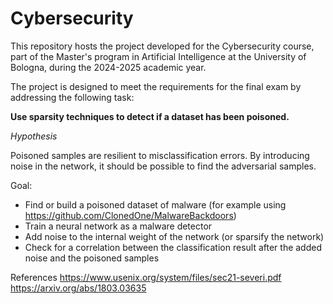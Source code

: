 # Cybersecurity
This repository hosts the project developed for the Cybersecurity course, part of the Master's program in Artificial Intelligence at the University of Bologna, during the 2024-2025 academic year.

The project is designed to meet the requirements for the final exam by addressing the following task:

__Use sparsity techniques to detect if a dataset has been poisoned.__

_Hypothesis_

Poisoned samples are resilient to misclassification errors. 
By introducing noise in the network, it should be possible to find the adversarial samples.

Goal:
+ Find or build a poisoned dataset of malware (for example using https://github.com/ClonedOne/MalwareBackdoors)
+ Train a neural network as a malware detector
+ Add noise to the internal weight of the network (or sparsify the network)
+ Check for a correlation between the classification result after the added noise and the poisoned samples

References
https://www.usenix.org/system/files/sec21-severi.pdf
https://arxiv.org/abs/1803.03635


